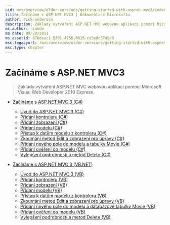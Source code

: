 ```yaml
---
uid: mvc/overview/older-versions/getting-started-with-aspnet-mvc3/index
title: Začínáme s ASP.NET MVC3 | Dokumentace Microsoftu
author: rick-anderson
description: Základy vytváření ASP.NET MVC webovou aplikaci pomocí Microsoft Visual Web Developer 2010 Express.
ms.author: riande
ms.date: 09/28/2011
ms.assetid: 67bdeec1-5301-4756-8615-cd9e8c5749e0
msc.legacyurl: /mvc/overview/older-versions/getting-started-with-aspnet-mvc3
msc.type: chapter
---
```

<a name="getting-started-with-aspnet-mvc3"></a>Začínáme s ASP.NET MVC3
====================
> Základy vytváření ASP.NET MVC webovou aplikaci pomocí Microsoft Visual Web Developer 2010 Express.


- [Začínáme s ASP.NET MVC 3 (C#)](cs/index.md)

    - [Úvod do ASP.NET MVC 3 (C#)](cs/intro-to-aspnet-mvc-3.md)
    - [Přidání kontroleru (C#)](cs/adding-a-controller.md)
    - [Přidání zobrazení (C#)](cs/adding-a-view.md)
    - [Přidání modelu (C#)](cs/adding-a-model.md)
    - [Přístup k datům modelu z kontroleru (C#)](cs/accessing-your-models-data-from-a-controller.md)
    - [Zkoumání metod Edit a zobrazení pro úpravy (C#)](cs/examining-the-edit-methods-and-edit-view.md)
    - [Přidání nového pole do modelu a tabulky Movie (C#)](cs/adding-a-new-field.md)
    - [Přidání ověření do modelu (C#)](cs/adding-validation-to-the-model.md)
    - [Vylepšení podrobností a metod Delete (C#)](cs/improving-the-details-and-delete-methods.md)
- [Začínáme s ASP.NET MVC 3 (VB.NET)](vb/index.md)

    - [Úvod do ASP.NET MVC 3 (VB)](vb/intro-to-aspnet-mvc-3.md)
    - [Přidání kontroleru (VB)](vb/adding-a-controller.md)
    - [Přidání zobrazení (VB)](vb/adding-a-view.md)
    - [Přidání modelu (VB)](vb/adding-a-model.md)
    - [Přístup k datům modelu z kontroleru (VB)](vb/accessing-your-models-data-from-a-controller.md)
    - [Zkoumání metod Edit a zobrazení pro úpravy (VB)](vb/examining-the-edit-methods-and-edit-view.md)
    - [Přidání nového pole do modelu a databázové tabulky Movie (VB)](vb/adding-a-new-field.md)
    - [Přidání ověření do modelu (VB)](vb/adding-validation-to-the-model.md)
    - [Vylepšení podrobností a metod Delete (VB)](vb/improving-the-details-and-delete-methods.md)
